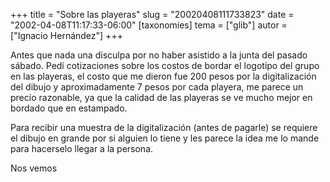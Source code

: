 +++
title = "Sobre las playeras"
slug = "20020408111733823"
date = "2002-04-08T11:17:33-06:00"
[taxonomies]
tema = ["glib"]
autor = ["Ignacio Hernández"]
+++

Antes que nada una disculpa por no haber asistido a la junta del pasado
sábado. Pedí cotizaciones sobre los costos de bordar el logotipo del
grupo en las playeras, el costo que me dieron fue 200 pesos por la
digitalización del dibujo y aproximadamente 7 pesos por cada playera, me
parece un precio razonable, ya que la calidad de las playeras se ve
mucho mejor en bordado que en estampado.

<!-- more -->

Para recibir una muestra de la digitalización (antes de pagarle) se
requiere el dibujo en grande por si alguien lo tiene y les parece la
idea me lo mande para hacerselo llegar a la persona.

Nos vemos
